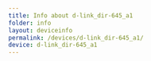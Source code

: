 ```yaml
---
title: Info about d-link_dir-645_a1
folder: info
layout: deviceinfo
permalink: /devices/d-link_dir-645_a1/
device: d-link_dir-645_a1
---
```


